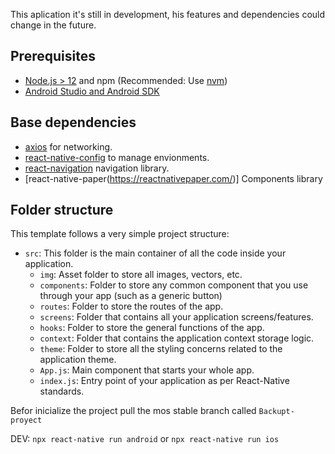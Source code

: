This aplication it's still in development, his features and dependencies could change in the future.

## Prerequisites

- [Node.js > 12](https://nodejs.org) and npm (Recommended: Use [nvm](https://github.com/nvm-sh/nvm))
- [Android Studio and Android SDK](https://developer.android.com/studio)

## Base dependencies

- [axios](https://github.com/axios/axios) for networking.
- [react-native-config](https://github.com/luggit/react-native-config) to manage envionments.
- [react-navigation](https://reactnavigation.org/) navigation library.
- [react-native-paper(https://reactnativepaper.com/)] Components library

## Folder structure

This template follows a very simple project structure:

- `src`: This folder is the main container of all the code inside your application.
  - `img`: Asset folder to store all images, vectors, etc.
  - `components`: Folder to store any common component that you use through your app (such as a generic button)
  - `routes`: Folder to store the routes of the app.
  - `screens`: Folder that contains all your application screens/features.
  - `hooks`: Folder to store the general functions of the app.
  - `context`: Folder that contains the application context storage logic.
  - `theme`: Folder to store all the styling concerns related to the application theme.
  - `App.js`: Main component that starts your whole app.
  - `index.js`: Entry point of your application as per React-Native standards.

Befor inicialize the project pull the mos stable branch called `Backupt-proyect`

DEV: `npx react-native run android` or `npx react-native run ios`
